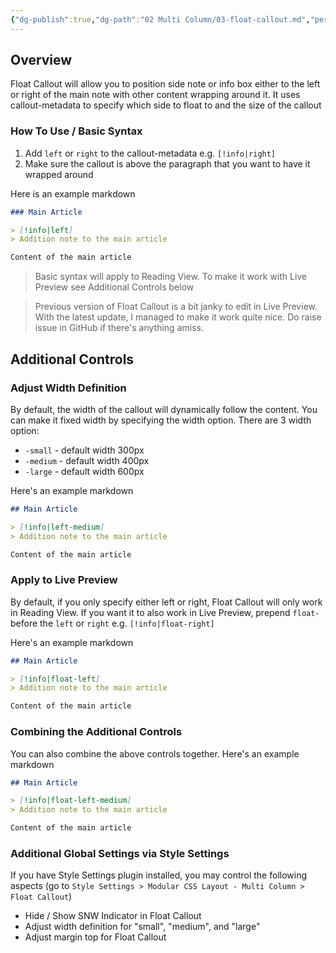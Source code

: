 ```yaml
---
{"dg-publish":true,"dg-path":"02 Multi Column/03-float-callout.md","permalink":"/02-multi-column/03-float-callout/","title":"Float Callout","noteIcon":"","updated":"2023-10-26T14:13:27.483+08:00"}
---
```



## Overview
Float Callout will allow you to position side note or info box either to the left or right of the main note with other content wrapping around it. It uses callout-metadata to specify which side to float to and the size of the callout

### How To Use / Basic Syntax
1. Add `left` or `right` to the callout-metadata e.g. `[!info|right]`
2. Make sure the callout is above the paragraph that you want to have it wrapped around

Here is an example markdown
```markdown
### Main Article

> [!info|left]
> Addition note to the main article

Content of the main article
```

> Basic syntax will apply to Reading View. To make it work with Live Preview see Additional Controls below

> Previous version of Float Callout is a bit janky to edit in Live Preview. With the latest update, I managed to make it work quite nice. Do raise issue in GitHub if there's anything amiss.


## Additional Controls

### Adjust Width Definition
By default, the width of the callout will dynamically follow the content. You can make it fixed width by specifying the width option. There are 3 width option:
- `-small` - default width 300px
- `-medium` - default width 400px
- `-large` - default width 600px

Here's an example markdown
```markdown
## Main Article

> [!info|left-medium]
> Addition note to the main article

Content of the main article
```

### Apply to Live Preview
By default, if you only specify either left or right, Float Callout will only work in Reading View. If you want it to also work in Live Preview, prepend `float-` before the `left` or `right` e.g. `[!info|float-right]`

Here's an example markdown
```markdown
## Main Article

> [!info|float-left]
> Addition note to the main article

Content of the main article
```

### Combining the Additional Controls
You can also combine the above controls together. Here's an example markdown
```markdown
## Main Article

> [!info|float-left-medium]
> Addition note to the main article

Content of the main article
```

### Additional Global Settings via Style Settings
If you have Style Settings plugin installed, you may control the following aspects (go to `Style Settings > Modular CSS Layout - Multi Column > Float Callout`)
- Hide / Show SNW Indicator in Float Callout
- Adjust width definition for "small", "medium", and "large"
- Adjust margin top for Float Callout